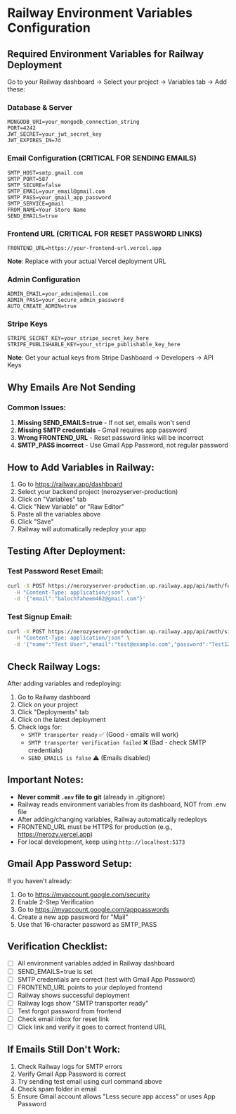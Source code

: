 # Railway Environment Variables Configuration

## Required Environment Variables for Railway Deployment

Go to your Railway dashboard → Select your project → Variables tab → Add these:

### Database & Server
```
MONGODB_URI=your_mongodb_connection_string
PORT=4242
JWT_SECRET=your_jwt_secret_key
JWT_EXPIRES_IN=7d
```

### Email Configuration (CRITICAL FOR SENDING EMAILS)
```
SMTP_HOST=smtp.gmail.com
SMTP_PORT=587
SMTP_SECURE=false
SMTP_EMAIL=your_email@gmail.com
SMTP_PASS=your_gmail_app_password
SMTP_SERVICE=gmail
FROM_NAME=Your Store Name
SEND_EMAILS=true
```

### Frontend URL (CRITICAL FOR RESET PASSWORD LINKS)

```
FRONTEND_URL=https://your-frontend-url.vercel.app
```

**Note**: Replace with your actual Vercel deployment URL

### Admin Configuration
```
ADMIN_EMAIL=your_admin@email.com
ADMIN_PASS=your_secure_admin_password
AUTO_CREATE_ADMIN=true
```

### Stripe Keys

```
STRIPE_SECRET_KEY=your_stripe_secret_key_here
STRIPE_PUBLISHABLE_KEY=your_stripe_publishable_key_here
```

**Note**: Get your actual keys from Stripe Dashboard → Developers → API Keys

## Why Emails Are Not Sending

### Common Issues:

1. **Missing SEND_EMAILS=true** - If not set, emails won't send
2. **Missing SMTP credentials** - Gmail requires app password
3. **Wrong FRONTEND_URL** - Reset password links will be incorrect
4. **SMTP_PASS incorrect** - Use Gmail App Password, not regular password

## How to Add Variables in Railway:

1. Go to https://railway.app/dashboard
2. Select your backend project (nerozyserver-production)
3. Click on "Variables" tab
4. Click "New Variable" or "Raw Editor"
5. Paste all the variables above
6. Click "Save"
7. Railway will automatically redeploy your app

## Testing After Deployment:

### Test Password Reset Email:

```bash
curl -X POST https://nerozyserver-production.up.railway.app/api/auth/forgot-password \
  -H "Content-Type: application/json" \
  -d '{"email":"balochfaheem462@gmail.com"}'
```

### Test Signup Email:

```bash
curl -X POST https://nerozyserver-production.up.railway.app/api/auth/signup \
  -H "Content-Type: application/json" \
  -d '{"name":"Test User","email":"test@example.com","password":"Test123"}'
```

## Check Railway Logs:

After adding variables and redeploying:

1. Go to Railway dashboard
2. Click on your project
3. Click "Deployments" tab
4. Click on the latest deployment
5. Check logs for:
   - `SMTP transporter ready` ✅ (Good - emails will work)
   - `SMTP transporter verification failed` ❌ (Bad - check SMTP credentials)
   - `SEND_EMAILS is false` ⚠️ (Emails disabled)

## Important Notes:

- **Never commit `.env` file to git** (already in .gitignore)
- Railway reads environment variables from its dashboard, NOT from .env file
- After adding/changing variables, Railway automatically redeploys
- FRONTEND_URL must be HTTPS for production (e.g., https://nerozy.vercel.app)
- For local development, keep using `http://localhost:5173`

## Gmail App Password Setup:

If you haven't already:

1. Go to https://myaccount.google.com/security
2. Enable 2-Step Verification
3. Go to https://myaccount.google.com/apppasswords
4. Create a new app password for "Mail"
5. Use that 16-character password as SMTP_PASS

## Verification Checklist:

- [ ] All environment variables added in Railway dashboard
- [ ] SEND_EMAILS=true is set
- [ ] SMTP credentials are correct (test with Gmail App Password)
- [ ] FRONTEND_URL points to your deployed frontend
- [ ] Railway shows successful deployment
- [ ] Railway logs show "SMTP transporter ready"
- [ ] Test forgot password from frontend
- [ ] Check email inbox for reset link
- [ ] Click link and verify it goes to correct frontend URL

## If Emails Still Don't Work:

1. Check Railway logs for SMTP errors
2. Verify Gmail App Password is correct
3. Try sending test email using curl command above
4. Check spam folder in email
5. Ensure Gmail account allows "Less secure app access" or uses App Password
